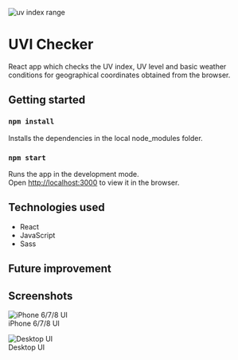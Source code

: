 ![uv index range](https://user-images.githubusercontent.com/33831675/84507185-b8a8f400-acc0-11ea-88a3-a00bb253100c.png "uv index range")

# UVI Checker

React app which checks the UV index, UV level and basic weather conditions for geographical coordinates obtained from the browser.

## Getting started

### `npm install`

Installs the dependencies in the local node_modules folder.

### `npm start`

Runs the app in the development mode.<br />
Open [http://localhost:3000](http://localhost:3000) to view it in the browser.

## Technologies used

* React
* JavaScript
* Sass

## Future improvement

## Screenshots

![iPhone 6/7/8 UI](https://user-images.githubusercontent.com/33831675/84505290-c5781880-acbd-11ea-900d-e35d1f14f831.png "iPhone 6/7/8 UI")
<br>
iPhone 6/7/8 UI

![Desktop UI](https://user-images.githubusercontent.com/33831675/84506324-7d59f580-acbf-11ea-82a2-f72739d4cae0.png "Desktop UI")
<br>
Desktop UI
